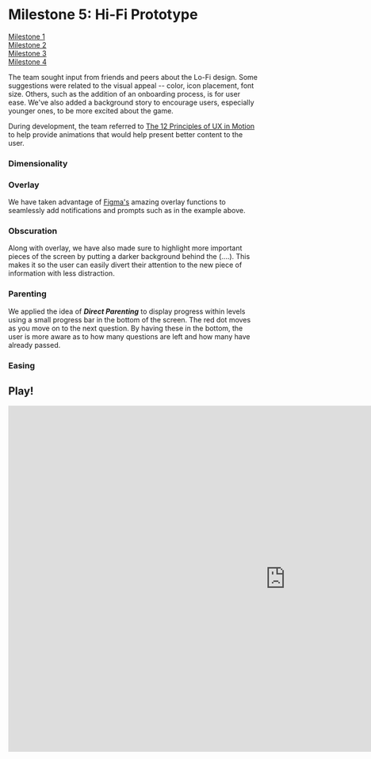 # Milestone 5: Hi-Fi Prototype

[Milestone 1](https://irezystible.github.io/620project/Milestone1)
<br> [Milestone 2](https://irezystible.github.io/620project/Milestone2)
<br> [Milestone 3](https://irezystible.github.io/620project/Milestone3)
<br> [Milestone 4](https://irezystible.github.io/620project/Milestone4)

The team sought input from friends and peers about the Lo-Fi design. Some suggestions were related to the visual appeal -- color, icon placement, font size. Others, such as the addition of an onboarding process, is for user ease. We've also added a background story to encourage users, especially younger ones, to be more excited about the game.

During development, the team referred to [The 12 Principles of UX in Motion](https://medium.com/ux-in-motion/creating-usability-with-motion-the-ux-in-motion-manifesto-a87a4584ddc) to help provide animations that would help present better content to the user.

### Dimensionality

### Overlay

We have taken advantage of [Figma's](https://www.figma.com/) amazing overlay functions to seamlessly add notifications and prompts such as in the example above.

### Obscuration

Along with overlay, we have also made sure to highlight more important pieces of the screen by putting a darker background behind the (....). This makes it so the user can easily divert their attention to the new piece of information with less distraction.

### Parenting

We applied the idea of <i><b>Direct Parenting</b></i> to display progress within levels using a small progress bar in the bottom of the screen. The red dot moves as you move on to the next question. By having these in the bottom, the user is more aware as to how many questions are left and how many have already passed.

### Easing


## Play!

<iframe width="1118" height="699" src="https://www.youtube.com/embed/T59qLF_bOV0" frameborder="0" allow="accelerometer; autoplay; encrypted-media; gyroscope; picture-in-picture" allowfullscreen></iframe>
